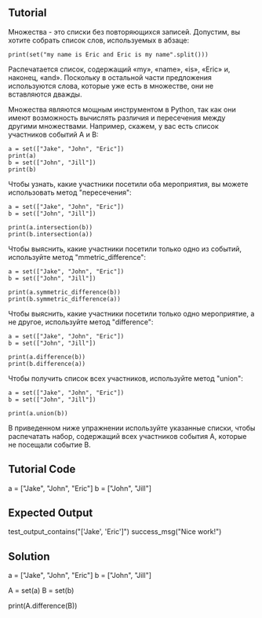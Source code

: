 Tutorial
--------

Множества - это списки без повторяющихся записей. Допустим, вы хотите собрать список слов, используемых в абзаце:

    print(set("my name is Eric and Eric is my name".split()))

Распечатается список, содержащий «my», «name», «is», «Eric» и, наконец, «and». Поскольку в остальной части предложения используются слова, которые уже есть в множестве, они не вставляются дважды.

Множества являются мощным инструментом в Python, так как они имеют возможность вычислять различия и пересечения между другими множествами. Например, скажем, у вас есть список участников событий A и B:

    a = set(["Jake", "John", "Eric"])
    print(a)
    b = set(["John", "Jill"])
    print(b)

Чтобы узнать, какие участники посетили оба мероприятия, вы можете использовать метод "пересечения":

    a = set(["Jake", "John", "Eric"])
    b = set(["John", "Jill"])
    
    print(a.intersection(b))
    print(b.intersection(a))

Чтобы выяснить, какие участники посетили только одно из событий, используйте метод "mmetric_difference":

    a = set(["Jake", "John", "Eric"])
    b = set(["John", "Jill"])
    
    print(a.symmetric_difference(b))
    print(b.symmetric_difference(a))

Чтобы выяснить, какие участники посетили только одно мероприятие, а не другое, используйте метод "difference":

    a = set(["Jake", "John", "Eric"])
    b = set(["John", "Jill"])
    
    print(a.difference(b))
    print(b.difference(a))

Чтобы получить список всех участников, используйте метод "union":

    a = set(["Jake", "John", "Eric"])
    b = set(["John", "Jill"])
    
    print(a.union(b))

В приведенном ниже упражнении используйте указанные списки, чтобы распечатать набор, содержащий всех участников события А, которые не посещали событие В.

Tutorial Code
-------------
a = ["Jake", "John", "Eric"]
b = ["John", "Jill"]

Expected Output
---------------
test_output_contains("['Jake', 'Eric']")
success_msg("Nice work!")

Solution
--------
a = ["Jake", "John", "Eric"]
b = ["John", "Jill"]

A = set(a)
B = set(b)

print(A.difference(B))
